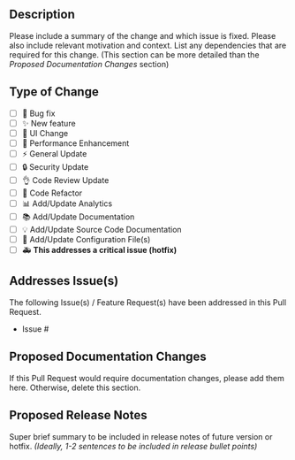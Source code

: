 ## Description

Please include a summary of the change and which issue is fixed. Please also include relevant motivation and context. List any dependencies that are required for this change. (This section can be more detailed than the *Proposed Documentation Changes* section)

## Type of Change

<!-- Place an X inside the brackets of the relevant ones, please delete the irrelevant ones.  -->

- [ ] :bug: Bug fix
- [ ] :sparkles: New feature
- [ ] :art: UI Change
- [ ] :racehorse: Performance Enhancement
- [ ] :zap: General Update
- [ ] :lock: Security Update
- [ ] :ok_hand: Code Review Update
- [ ] :hammer: Code Refactor
- [ ] :bar_chart: Add/Update Analytics
- [ ] :books: Add/Update Documentation
- [ ] :bulb: Add/Update Source Code Documentation
- [ ] :wrench: Add/Update Configuration File(s)
- [ ] :ambulance: **This addresses a critical issue (hotfix)**

## Addresses Issue(s)

The following Issue(s) / Feature Request(s) have been addressed in this Pull Request.

- Issue #

## Proposed Documentation Changes

If this Pull Request would require documentation changes, please add them here. Otherwise, delete this section.

## Proposed Release Notes

Super brief summary to be included in release notes of future version or hotfix. *(Ideally, 1-2 sentences to be included in release bullet points)*
